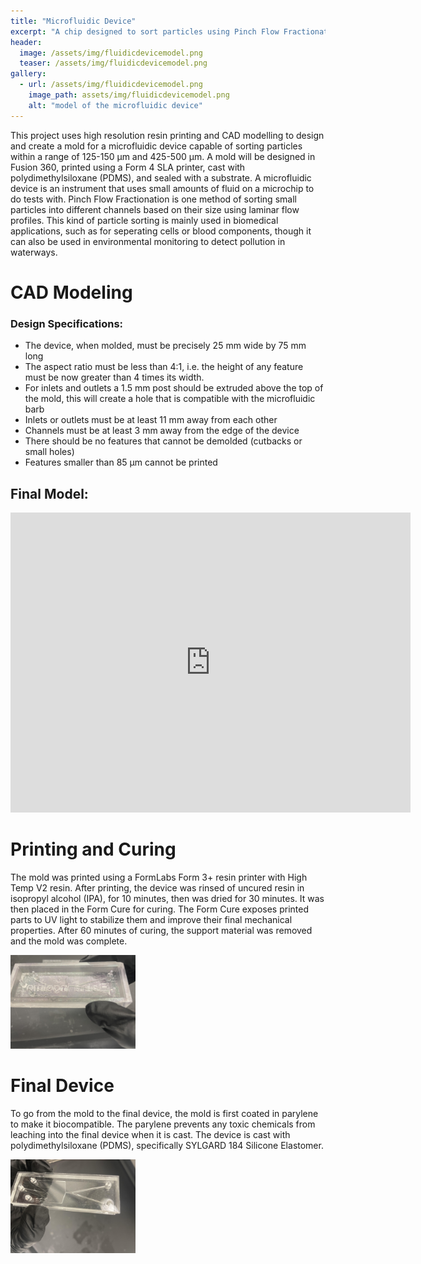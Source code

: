 ```yaml
---
title: "Microfluidic Device"
excerpt: "A chip designed to sort particles using Pinch Flow Fractionation (PFF)."
header:
  image: /assets/img/fluidicdevicemodel.png
  teaser: /assets/img/fluidicdevicemodel.png
gallery:
  - url: /assets/img/fluidicdevicemodel.png
    image_path: assets/img/fluidicdevicemodel.png
    alt: "model of the microfluidic device"
---
```


This project uses high resolution resin printing and CAD modelling to design and create a mold for a microfluidic device capable of sorting particles within a range of 125-150 µm and 425-500 µm. A mold will be designed in Fusion 360, printed using a Form 4 SLA printer, cast with polydimethylsiloxane (PDMS), and sealed with a substrate.
A microfluidic device is an instrument that uses small amounts of fluid on a microchip to do tests with. Pinch Flow Fractionation is one method of sorting small particles into different channels based on their size using laminar flow profiles. This kind of particle sorting is mainly used in biomedical applications, such as for seperating cells or blood components, though it can also be used in environmental monitoring to detect pollution in waterways.
# CAD Modeling
### Design Specifications:
* The device, when molded, must be precisely 25 mm wide by 75 mm long
* The aspect ratio must be less than 4:1, i.e. the height of any feature must be now greater than 4 times its width.
* For inlets and outlets a 1.5 mm post should be extruded above the top of the mold, this will create a hole that is compatible with the microfluidic barb
* Inlets or outlets must be at least 11 mm away from each other
* Channels must be at least 3 mm away from the edge of the device
* There should be no features that cannot be demolded (cutbacks or small holes)
* Features smaller than 85 µm cannot be printed
## Final Model:
<iframe src="https://vanderbilt643.autodesk360.com/shares/public/SH286ddQT78850c0d8a40233dd030de6042f?mode=embed" width="640" height="480" allowfullscreen="true" webkitallowfullscreen="true" mozallowfullscreen="true"  frameborder="0"></iframe>

# Printing and Curing
The mold was printed using a FormLabs Form 3+ resin printer with High Temp V2 resin. After printing, the device was rinsed of uncured resin in isopropyl alcohol (IPA), for 10 minutes, then was dried for 30 minutes. It was then placed in the Form Cure for curing. The Form Cure exposes printed parts to UV light to stabilize them and improve their final mechanical properties. After 60 minutes of curing, the support material was removed and the mold was complete.

<img src="/assets/img/devicemold.jpg" alt="Finished Microfluidic Device" style="width:200px;"/>

# Final Device
To go from the mold to the final device, the mold is first coated in parylene to make it biocompatible. The parylene prevents any toxic chemicals from leaching into the final device when it is cast. The device is cast with polydimethylsiloxane (PDMS), specifically SYLGARD 184 Silicone Elastomer.

<img src="/assets/img/Finaldevice.jpg" alt="Finished Microfluidic Device" style="width:200px;"/>

